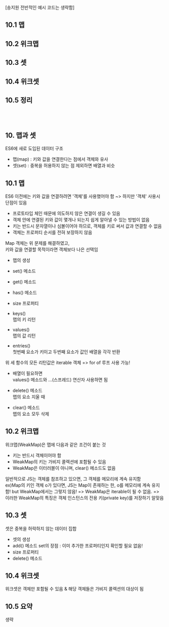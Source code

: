 [송지원 전반적인 예시 코드는 생략함]

## 10.1 맵
## 10.2 위크맵
## 10.3 셋
## 10.4 위크셋
## 10.5 정리

<br>
<br>

## 10. 맵과 셋

ES6에 새로 도입된 데이터 구조
- 맵(map) : 키와 값을 연결한다는 점에서 객체와 유사
- 셋(set) : 중복을 허용하지 않는 점 제외하면 배열과 비슷


## 10.1 맵

ES6 이전에는 키와 값을 연결하려면 '객체'를 사용했어야 함
~> 하지만 '객체' 사용시 단점이 있음

- 프로토타입 체인 때문에 의도하지 않은 연결이 생길 수 있음
- 객체 안에 연결된 키와 값이 몇개나 되는지 쉽게 알아낼 수 있는 방법이 없음
- 키는 반드시 문자열이나 심볼이어야 하므로, 객체를 키로 써서 값과 연결할 수 없음
- 객체는 프로퍼티 순서를 전혀 보장하지 않음

Map 객체는 위 문제를 해결하였고,  
키와 값을 연결할 목적이라면 객체보다 나은 선택임

- 맵의 생성
- set() 메소드
- get() 메소드
- has() 메소드
- size 프로퍼티

- keys()   
맵의 키 리턴
- values()   
맵의 값 리턴
- entries()   
첫번째 요소가 키이고 두번째 요소가 값인 배열을 각각 반환

위 세 함수의 모든 리턴값은 iterable 객체 =>  for of 루프 사용 가능!   

- 배열이 필요하면   
values() 메소드와 ...(스프레드) 연산자 사용하면 됨

- delete() 메소드   
맵의 요소 지울 때

- clear() 메소드    
맵의 요소 모두 삭제


## 10.2 위크맵
위크맵(WeakMap)은 맵에 다음과 같은 조건이 붙는 것

- 키는 반드시 객체이어야 함
- WeakMap의 키는 가비지 콜렉션에 포함될 수 있음
- WeakMap은 이터러블이 아니며, clear() 메소드도 없음

일반적으로 JS는 객체를 참조하고 있으면, 그 객체를 메모리에 계속 유지함   
ex)Map의 키인 객체 o가 있다면, JS는 Map이 존재하는 한, o를 메모리에 계속 유지함!
but WeakMap에서는 그렇지 않음!
=> WeakMap은 iterable이 될 수 없음.
=> 이러한 WeakMap의 특징은 객체 인스턴스의 전용 키(private key)를 저장하기 알맞음



## 10.3 셋

셋은 중복을 허락하지 않는 데이터 집합    
- 셋의 생성
- add() 메소드
set의 장점 : 이미 추가한 프로퍼티인지 확인할 필요 없음!
- size 프로퍼티
- delete() 메소드

## 10.4 위크셋
위크셋은 객체만 포함될 수 있음 & 해당 객체들은 가비지 콜렉션의 대상이 됨

## 10.5 요약
생략

